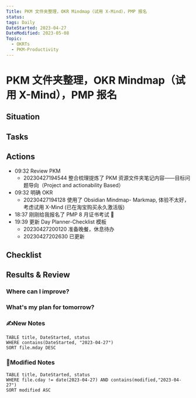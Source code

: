 ```yaml
---
Title: PKM 文件夹整理，OKR Mindmap（试用 X-Mind），PMP 报名
status:
tags: Daily
DateStarted: 2023-04-27
DateModified: 2023-05-08
Topic:
  - OKRTs
  - PKM-Productivity
---
```


# PKM 文件夹整理，OKR Mindmap（试用 X-Mind），PMP 报名

## Situation

## Tasks

## Actions

- 09:32 Review PKM
  - 20230427194544 整合梳理提炼了 PKM 资源文件夹笔记内容——目标问题导向（Project and actionability Based）
- 09:32 明确 OKR
  - 20230427194128 使用了 Obsidian Mindmap- Markmap, 体验不太好，考虑试用 X-Mind (已在淘宝购买永久激活版)
- 18:37 刚刚给我报名了 PMP 8 月证书考试 💪
- 19:39 更新 Day Planner-Checklist 模板
  - 20230427200120 准备晚餐，休息待办
  - 20230427202630 已更新

## Checklist

## Results & Review

### Where can I improve?

### What's my plan for tomorrow?

### ✍️New Notes

```dataview
TABLE title, DateStarted, status
WHERE contains(DateStarted, "2023-04-27")
SORT file.mday DESC
```

### 📝Modified Notes

```dataview
TABLE title, DateStarted, status
WHERE file.cday != date(2023-04-27) AND contains(modified,"2023-04-27")
SORT modified ASC
```
